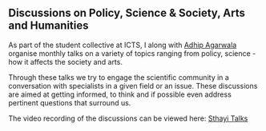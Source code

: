 ## Discussions on Policy, Science & Society, Arts and Humanities

As part of the student collective at ICTS, I along with [Adhip Agarwala](https://www.icts.res.in/people/adhip-agarwala) organise monthly talks on a variety of topics ranging from policy, science - how it affects the society and arts.

Through these talks we try to engage the scientific community in a conversation with specialists in a given field or an issue. These discussions are aimed at getting informed, to think and if possible even address pertinent questions that surround us.

The video recording of the discussions can be viewed here: [Sthayi Talks](https://www.youtube.com/channel/UCDGuCURnEg47eZv5eDgyJng)

